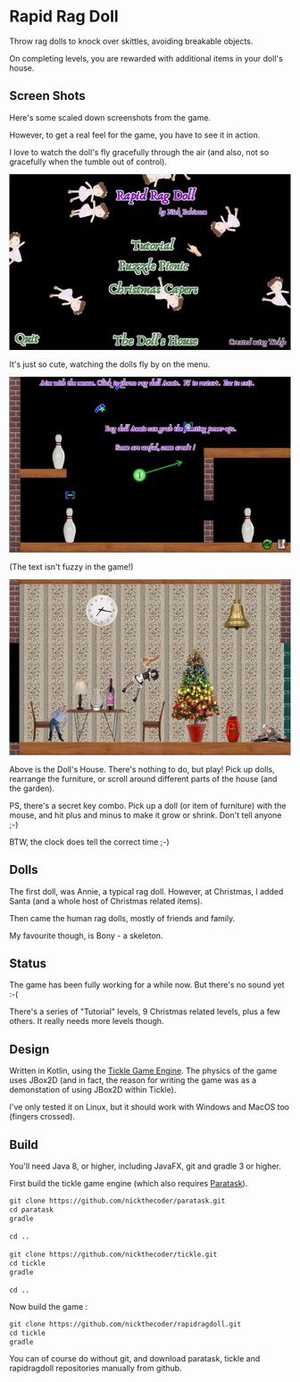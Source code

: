 # Rapid Rag Doll

Throw rag dolls to knock over skittles, avoiding breakable objects.

On completing levels, you are rewarded with additional items
in your doll's house.

## Screen Shots

Here's some scaled down screenshots from the game.

However, to get a real feel for the game, you have to see it in action.

I love to watch the doll's fly gracefully through the air (and also, not
so gracefully when the tumble out of control).

![Menu](./screenshots/menu.jpeg)

It's just so cute, watching the dolls fly by on the menu.

![Tutorial](./screenshots/tutorial.jpeg)

(The text isn't fuzzy in the game!)

![Doll's House](./screenshots/dollsHouse.jpeg)

Above is the Doll's House. There's nothing to do, but play!
Pick up dolls, rearrange the furniture, or scroll around different parts
of the house (and the garden).

PS, there's a secret key combo.
Pick up a doll (or item of furniture) with the mouse,
and hit plus and minus to make it grow or shrink.
Don't tell anyone ;-)

BTW, the clock does tell the correct time ;-)




## Dolls

The first doll, was Annie, a typical rag doll.
However, at Christmas, I added Santa (and a whole host of Christmas
related items).

Then came the human rag dolls, mostly of friends and family.

My favourite though, is Bony - a skeleton.

## Status

The game has been fully working for a while now. But there's no sound yet :-(

There's a series of "Tutorial" levels, 9 Christmas related levels, plus
a few others. It really needs more levels though.

## Design

Written in Kotlin, using the
[Tickle Game Engine](https://github.com/nickthecoder/tickle).
The physics of the game uses JBox2D (and in fact, the reason for writing the
game was as a demonstation of using JBox2D within Tickle).

I've only tested it on Linux, but it should work with Windows and MacOS
too (fingers crossed).

## Build

You'll need Java 8, or higher, including JavaFX, git and gradle 3 or higher.

First build the tickle game engine (which also requires
[Paratask](https://github.com/nickthecoder/paratask)).

    git clone https://github.com/nickthecoder/paratask.git
    cd paratask
    gradle

    cd ..

    git clone https://github.com/nickthecoder/tickle.git
    cd tickle
    gradle

    cd ..

Now build the game :

    git clone https://github.com/nickthecoder/rapidragdoll.git
    cd tickle
    gradle

You can of course do without git, and download
paratask, tickle and rapidragdoll repositories manually from github.

